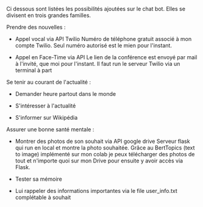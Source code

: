 Ci dessous sont listées les possibilités ajoutées sur le chat bot. Elles se divisent en trois grandes familles.

Prendre des nouvelles :

- Appel vocal via API Twilio
Numéro de téléphone gratuit associé à mon compte Twilio. Seul numéro autorisé est le mien pour l'instant. 

- Appel en Face-Time via API
Le lien de la conférence est envoyé par mail à l'invité, que moi pour l'instant.
Il faut run le serveur Twilio via un terminal à part


Se tenir au courant de l'actualité :

- Demander heure partout dans le monde

- S'intéresser à l'actualité

- S'informer sur Wikipédia


Assurer une bonne santé mentale :

- Montrer des photos de son souhait via API google drive
Serveur flask qui run en local et montre la photo souhaitée.
Grâce au BertTopics (text to image) implémenté sur mon colab je peux télécharger des photos de tout et n'importe quoi sur mon Drive pour ensuite y avoir accès via Flask.


- Tester sa mémoire

- Lui rappeler des informations importantes
via le file user_info.txt complétable à souhait
